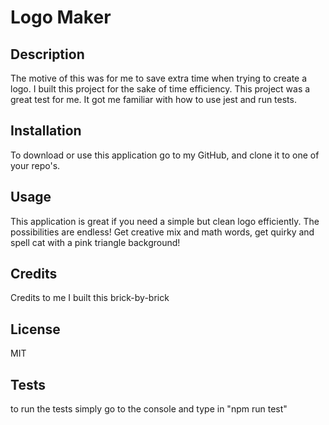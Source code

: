 
# Logo Maker

## Description
 The motive of this was for me to save extra time when trying to create a logo.
 I built this project for the sake of time efficiency.
 This project was a great test for me. It got me familiar with how to use jest and run tests.

 ## Installation 
 To download or use this application go to my GitHub, and clone it to one of your repo's.

 ## Usage
 This application is great if you need a simple but clean logo efficiently. The possibilities are endless! Get creative mix and math words, get quirky and spell cat with a pink  triangle background! 

 ## Credits
  Credits to me I built this brick-by-brick

  ## License 
  MIT

  ## Tests
  to run the tests simply go to the console and type in "npm run test"
